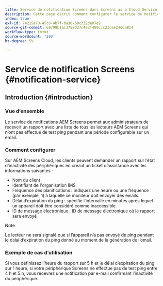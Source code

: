 ```yaml
---
title: Service de notification Screens dans Screens as a Cloud Service
description: Cette page décrit comment configurer le service de notification dans Screens as a Cloud Service.
index: true
exl-id: 74215a70-45c8-4b7f-ba30-60c332de07e9
source-git-commit: 69798b1ac3758d37c4e2f480ccc23bae24d6a814
workflow-type: tm+mt
source-wordcount: '200'
ht-degree: 5%

---
```


# Service de notification Screens {#notification-service}

## Introduction {#introduction}

### Vue d’ensemble

Le service de notifications AEM Screens permet aux administrateurs de recevoir un rapport avec une liste de tous les lecteurs AEM Screens qui n’ont pas effectué de test ping pendant une période configurable sur un email.

### Comment configurer

Sur AEM Screens Cloud, les clients peuvent demander un rapport sur l’état d’inactivité des périphériques en créant un ticket d’assistance avec les informations suivantes :

* Nom du client
* Identifiant de l&#39;organisation IMS
* Fréquence des planifications : indiquez une heure ou une fréquence (par exemple, 1) à laquelle ce moniteur doit envoyer des emails.
* Délai d’expiration du ping : spécifie l’intervalle en minutes après lequel un appareil doit être considéré comme inaccessible.
* ID de message électronique : ID de message électronique où le rapport sera envoyé

>[!NOTE]
>Le lecteur ne sera signalé que si l’appareil n’a pas envoyé de ping pendant le délai d’expiration du ping donné au moment de la génération de l’email.

### Exemple de cas d’utilisation

Si vous définissez l’heure du rapport sur 5 h et le délai d’expiration du ping sur 1 heure, si votre périphérique Screens ne effectue pas de test ping entre 4 h et 5 h, vous recevrez une notification par e-mail confirmant l’inactivité du périphérique.

